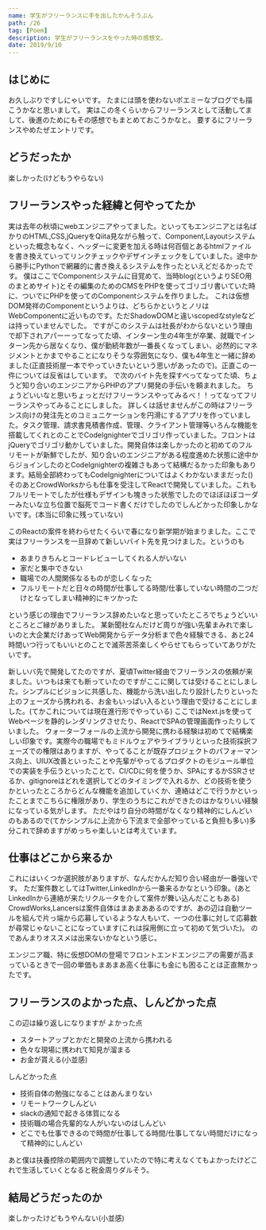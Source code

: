 ```yaml
---
name: 学生がフリーランスに手を出したかんそうぶん
path: /26
tag: [Poem]
description: 学生がフリーランスをやった時の感想文。
date: 2019/9/10
---
```


## はじめに

お久しぶりですしにゃいです。
たまには頭を使わないポエミーなブログでも描こうかなと思いまして。
実はこの冬くらいからフリーランスとして活動してまして、後進のためにもその感想でもまとめておこうかなと。
要するにフリーランスやめたぜエントリです。

## どうだったか

楽しかった(けどもうやらない)

## フリーランスやった経緯と何やってたか

実は去年の秋頃にwebエンジニアやってました。といってもエンジニアとは名ばかりのHTML,CSS,jQueryをQiita見ながら触って、Component,Layoutシステムといった概念もなく、ヘッダーに変更を加える時は何百個とあるhtmlファイルを書き換えていってリンクチェックやデザインチェックをしていました。途中から勝手にPythonで網羅的に書き換えるシステムを作ったといえどだるかったです。
僕はここでComponentシステムに目覚めて、当時blog(というよりSEO用のまとめサイト)とその編集のためのCMSをPHPを使ってゴリゴリ書いていた時に、ついでにPHPを使ってのComponentシステムを作りました。
これは仮想DOM発祥のComponentというよりは、どちらかというとノリはWebComponentに近いものです。ただShadowDOMと違いscopedなstyleなどは持っていませんでした。
ですがこのシステムは社長がわからないという理由で却下されアパーーってなってた頃、インターン生の4年生が卒業、就職でインターン先から居なくなり、僕が勤続年数が一番長くなってしまい、必然的にマネジメントとかまでやることになりそうな雰囲気になり、僕も4年生と一緒に辞めました(正直技術屋一本でやっていきたいという思いがあったので)。正直この一件については反省はしています。
で次のバイト先を探すべってなってた頃、ちょうど知り合いのエンジニアからPHPのアプリ開発の手伝いを頼まれました。
ちょうどいいなと思いちょっとだけフリーランスやってみるべ！！ってなってフリーランスやってみることにしました。
詳しくは話せませんがこの時はフリーランス向けの発注先とのコミュニケーションを円滑にするアプリを作っていました。タスク管理、請求書見積書作成、管理、クライアント管理等いろんな機能を搭載してくれとのことでCodeIgnighterでゴリゴリ作っていました。フロントはjQueryでゴリゴリ動かしていました。開発自体は楽しかったのと初めてのフルリモートが新鮮でしたが、知り合いのエンジニアがある程度進めた状態に途中からジョインしたのとCodeIgnighterの複雑さもあって結構だるかった印象もあります。結局全部終わってもCodeIgnighterについてはよくわかないままだった()
そのあとCrowdWorksからも仕事を受注してReactで開発していました。これもフルリモートでしたが仕様もデザインも塊きった状態でしたのでほぼほぼコーダーみたいな立ち位置で脳死でコード書くだけでしたのでしんどかった印象しかないです。(本当に印象に残っていない)

このReactの案件を終わらせたくらいで春になり新学期が始まりました。ここで実はフリーランスを一旦辞めて新しいバイト先を見つけました。というのも

* あまりきちんとコードレビューしてくれる人がいない
* 家だと集中できない
* 職場での人間関係なるものが恋しくなった
* フルリモートだと日々の時間が仕事してる時間/仕事していない時間の二つだけとなってしまい精神的にキツかった

という感じの理由でフリーランス辞めたいなと思っていたところでちょうどいいところとご縁がありました。
某新聞社なんだけど周りが強い先輩まみれで楽しいのと大企業だけあってWeb開発からデータ分析まで色々経験できる、あと24時間いつ行ってもいいとのことで滅茶苦茶楽しくやらせてもらっていてありがたいです。

新しいバ先で開発してたのですが、夏頃Twitter経由でフリーランスの依頼が来ました。いつもは来ても断っていたのですがここに関しては受けることにしました。シンプルにビジョンに共感した、機能から洗い出したり設計したりといった上のフェーズから携われる、お金もいっぱい入るという理由で受けることにしました。(てかこれについては現在進行形でやっている)
ここではNext.jsを使ってWebページを静的レンダリングさせたり、ReactでSPAの管理画面作ったりしていました。
ウォーターフォールの上流から開発に携わる経験は初めてで結構楽しい印象です。実際今の職場でもミドルウェアやライブラリといった技術採択フェーズでの権限はありますが、やってることが既存プロジェクトのパフォーマンス向上、UIUX改善といったことや先輩がやってるプロダクトのモジュール単位での実装を手伝うといったことで、CI/CDに何を使うか、SPAにするかSSRさせるか、gitignoreはどれを選択してどのタイミングで入れるか、どの技術を使うかといったところからどんな機能を追加していくか、連絡はどこで行うかといったことまでこちらに権限があり、学生のうちにこれができたのはかなりいい経験になっている気がします。
ただやはり自分の時間がなくなり精神的にしんどいのもあるので(てかシンプルに上流から下流まで全部やっていると負担も多い)多分これで辞めますがめっちゃ楽しいとは考えています。

## 仕事はどこから来るか

これにはいくつか選択肢がありますが、なんだかんだ知り合い経由が一番強いです。
ただ案件数としてはTwitter,LinkedInから一番来るかなという印象。(あとLinkedInから連絡が来たリクルータを介して案件が舞い込んだこともある)
CrowdWorks,Lancersは案件自体はまあまああるのですが、あの辺は自動ツールを組んで片っ端から応募しているような人もいて、一つの仕事に対して応募数が尋常じゃないことになっています(これは採用側に立って初めて気づいた)。
のであんまりオススメは出来ないかなという感じ。

エンジニア職、特に仮想DOMの登場でフロントエンドエンジニアの需要が高まっているときで一回の単価もまあまあ高く仕事にも金にも困ることは正直無かったです。

## フリーランスのよかった点、しんどかった点

この辺は繰り返しになりますが
よかった点

* スタートアップとかだと開発の上流から携われる
* 色々な現場に携われて知見が溜まる
* お金が貰える(小並感)

しんどかった点

* 技術自体の勉強になることはあんまりない
* リモートワークしんどい
* slackの通知で起きる体質になる
* 技術職の場合先輩的な人がいないのはしんどい
* どこでも仕事できるので時間が仕事してる時間/仕事してない時間だけになって精神的にしんどい

あと僕は扶養控除の範囲内で調整していたので特に考えなくてもよかったけどこれで生活していくとなると税金周りダルそう。

## 結局どうだったのか

楽しかったけどもうやんない(小並感)
